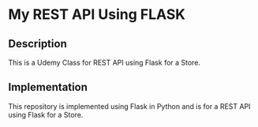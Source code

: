 # My REST API Using FLASK

## Description

This is a Udemy Class for REST API using Flask for a Store.

## Implementation

This repository is implemented using Flask in Python and is for a REST API using Flask for a Store.

